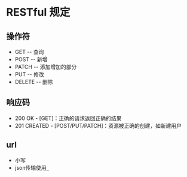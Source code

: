 # RESTful 规定
## 操作符
- GET    -- 查询
- POST   -- 新增
- PATCH  -- 添加增加的部分
- PUT    -- 修改
- DELETE -- 删除 

## 响应码
- 200 OK - [GET]：正确的请求返回正确的结果
- 201 CREATED - [POST/PUT/PATCH]：资源被正确的创建，如新建用户

## url
- 小写
- json传输使用`_`